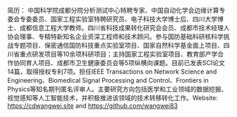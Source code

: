 简历： 中国科学院成都分院分析测试中心特聘专家、中国自动化学会边缘计算专委会专委委员、国家工程实验室特聘研究员、电子科技大学博士后、四川大学博士、成都信息工程大学教师。四川省科技成果转化研究会会员、成都市技术经理人协会理事、专精特新知名企业资深工程师和技术顾问。参与国防基础科研核科学挑战专题项目、保密通信国防科技重点实验室项目、国家自然科学基金面上项目、四川省重点研发项目等10余项科研项目；主持国家工程实验室项目、教育部产学合作协同育人项目、成都市卫生健康委员会等5项纵横向课题。目前已发表SCI论文14篇，取得授权专利7项。担任IEEE Transactions on Network Science and Engineering、Biomedical Signal Processing and Control、Frontiers in Physics等知名期刊匿名评审人。主要研究方向包括医学和工业领域的数据挖掘、视觉感知等人工智能技术，并积极推进该领域的技术转移转化工作。Website: https://cdwangwei.site and https://github.com/wangwei83

<!---
- 👋 Hi, I’m @wangwei83
- 👀 I’m interested in ...
- 🌱 I’m currently learning ...编程知识/商业认知/人生智慧。
- 💞️ I’m looking to collaborate on ...
- 📫 How to reach me ...
- 😄 Pronouns: ...
- ⚡ Fun fact: ...


wangwei83/wangwei83 is a ✨ special ✨ repository because its `README.md` (this file) appears on your GitHub profile.
You can click the Preview link to take a look at your changes.
--->
